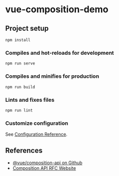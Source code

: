 # vue-composition-demo

## Project setup
```
npm install
```

### Compiles and hot-reloads for development
```
npm run serve
```

### Compiles and minifies for production
```
npm run build
```

### Lints and fixes files
```
npm run lint
```

### Customize configuration
See [Configuration Reference](https://cli.vuejs.org/config/).

## References
 - [@vue/composition-api on Github](https://github.com/vuejs/composition-api)
 - [Composition API RFC Website](https://vue-composition-api-rfc.netlify.com/#summary)
